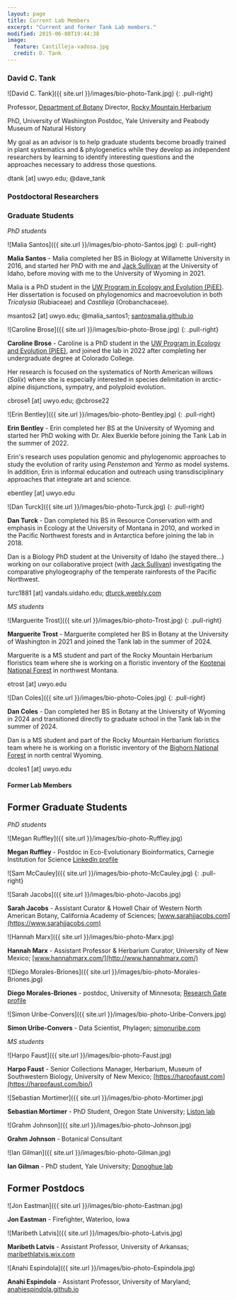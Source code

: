 ```yaml
---
layout: page
title: Current Lab Members
excerpt: "Current and former Tank Lab members."
modified: 2015-06-08T19:44:38
image:
  feature: Castilleja-vadosa.jpg
  credit: D. Tank
---
```

### David C. Tank
![David C. Tank]({{ site.url }}/images/bio-photo-Tank.jpg)
{: .pull-right}

Professor, [Department of Botany](https://www.uwyo.edu/botany/)
Director, [Rocky Mountain Herbarium](https://www.rockymountainherbarium.org)

PhD, University of Washington
Postdoc, Yale University and Peabody Museum of Natural History

My goal as an advisor is to help graduate students become broadly trained in plant systematics and & phylogenetics while they develop as independent researchers by learning to identify interesting questions and the approaches necessary to address those questions.

dtank [at] uwyo.edu; @dave_tank


### Postdoctoral Researchers
<!--
![Anahi Espindola]({{ site.url }}/images/bio-photo-Espindola.jpg)
{: .pull-right}

**Anahi Espindola** - Anahi is from Argentina, and completed her PhD at the University of Neuchatel in Switzerland where she studied comparative phylogeography of plant-pollinator interactions.

Anahi is now working on a collaborative project with [Jack Sullivan](http://www.webpages.uidaho.edu/~jacks/) and [Bryan Carstens](http://carstenslab.org.ohio-state.edu/OSU/Carstens_Lab.html) investigating the comparative phylogeography of the temperate rainforests of the Pacific Northwest, and developing tools to identify cryptic diversity in disjunct biomes.

anahi.espindola [at] gmail.com; @Analyssi; [anahiespindola.github.io](http://anahiespindola.github.io/index.html)
-->
### Graduate Students
*PhD students*

![Malia Santos]({{ site.url }}/images/bio-photo-Santos.jpg)
{: .pull-right}

**Malia Santos** - Malia completed her BS in Biology at Willamette University in 2016, and started her PhD with me and [Jack Sullivan](http://www.webpages.uidaho.edu/~jacks/) at the University of Idaho, before moving with me to the University of Wyoming in 2021.
 
Malia is a PhD student in the [UW Program in Ecology and Evolution (PiEE)](https://www.uwyo.edu/pie/). Her dissertation is focused on phylogenomics and macroevolution in both <i>Tricalysia</i> (Rubiaceae) and <i>Castilleja</i> (Orobanchaceae).

msantos2 [at] uwyo.edu; @malia_santos1; [santosmalia.github.io](https://santosmalia.github.io)

![Caroline Brose]({{ site.url }}/images/bio-photo-Brose.jpg)
{: .pull-right}

**Caroline Brose** - Caroline is a PhD student in the [UW Program in Ecology and Evolution (PiEE)](https://www.uwyo.edu/pie/), and joined the lab in 2022 after completing her undergraduate degree at Colorado College. 

Her research is focused on the systematics of North American willows (<i>Salix</i>) where she is especially interested in species delimitation in arctic-alpine disjunctions, sympatry, and polyploid evolution.

cbrose1 [at] uwyo.edu; @cbrose22

![Erin Bentley]({{ site.url }}/images/bio-photo-Bentley.jpg)
{: .pull-right}

**Erin Bentley** - Erin completed her BS at the University of Wyoming and started her PhD woking with Dr. Alex Buerkle before joining the Tank Lab in the summer of 2022.

Erin's research uses population genomic and phylogenomic approaches to study the evolution of rarity using <i>Penstemon</i> and <i>Yermo</i> as model systems. In addition, Erin is informal education and outreach using transdisciplinary approaches that integrate art and science. 

ebentley [at] uwyo.edu

![Dan Turck]({{ site.url }}/images/bio-photo-Turck.jpg)
{: .pull-right}

**Dan Turck** - Dan completed his BS in Resource Conservation with and emphasis in Ecology  at the University of Montana in 2010, and worked in the Pacific Northwest forests and in Antarctica before joining the lab in 2018.
 
Dan is a Biology PhD student at the University of Idaho (he stayed there...) working on our collaborative project (with [Jack Sullivan](http://www.webpages.uidaho.edu/~jacks/)) investigating the comparative phylogeography of the temperate rainforests of the Pacific Northwest.

turc1881 [at] vandals.uidaho.edu; [dturck.weebly.com](https://dturck.weebly.com)


*MS students*


![Marguerite Trost]({{ site.url }}/images/bio-photo-Trost.jpg)
{: .pull-right}

**Marguerite Trost** - Marguerite completed her BS in Botany at the University of Washington in 2021 and joined the Tank lab in the summer of 2024.

Marguerite is a MS student and part of the Rocky Mountain Herbarium floristics team where she is working on a floristic inventory of the [Kootenai National Forest](https://www.fs.usda.gov/kootenai) in northwest Montana. 
 
etrost [at] uwyo.edu

![Dan Coles]({{ site.url }}/images/bio-photo-Coles.jpg)
{: .pull-right}

**Dan Coles** - Dan completed her BS in Botany at the University of Wyoming in 2024 and transitioned directly to graduate school in the Tank lab in the summer of 2024.

Dan is a MS student and part of the Rocky Mountain Herbarium floristics team where he is working on a floristic inventory of the [Bighorn National Forest](https://www.fs.usda.gov/bighorn) in north central Wyoming. 

dcoles1 [at] uwyo.edu


#### Former Lab Members

## Former Graduate Students

*PhD students*

![Megan Ruffley]({{ site.url }}/images/bio-photo-Ruffley.jpg)

**Megan Ruffley** - Postdoc in Eco-Evolutionary Bioinformatics, Carnegie Institution for Science
[LinkedIn profile](https://www.linkedin.com/in/megan-ruffley-3b0070249/)

![Sam McCauley]({{ site.url }}/images/bio-photo-McCauley.jpg)
{: .pull-right}

![Sarah Jacobs]({{ site.url }}/images/bio-photo-Jacobs.jpg)

**Sarah Jacobs** - Assistant Curator & Howell Chair of Western North American Botany, California Academy of Sciences; [www.sarahjjacobs.com](https://www.sarahjjacobs.com)

![Hannah Marx]({{ site.url }}/images/bio-photo-Marx.jpg)

**Hannah Marx** - Assistant Professor & Herbarium Curator, University of New Mexico; [www.hannahmarx.com/](http://www.hannahmarx.com/)

![Diego Morales-Briones]({{ site.url }}/images/bio-photo-Morales-Briones.jpg)

**Diego Morales-Briones** - postdoc, University of Minnesota; [Research Gate profile](https://www.researchgate.net/profile/Diego_Morales-Briones)

![Simon Uribe-Convers]({{ site.url }}/images/bio-photo-Uribe-Convers.jpg)

**Simon Uribe-Convers** - Data Scientist, Phylagen; [simonuribe.com](http://simonuribe.com/wp/)

*MS students*

![Harpo Faust]({{ site.url }}/images/bio-photo-Faust.jpg)

**Harpo Faust** - Senior Collections Manager, Herbarium, Museum of Southwestern Biology, University of New Mexico; [https://harpofaust.com](https://harpofaust.com/bio/)

![Sebastian Mortimer]({{ site.url }}/images/bio-photo-Mortimer.jpg)

**Sebastian Mortimer** - PhD Student, Oregon State University; [Liston lab](https://blogs.oregonstate.edu/listonlab/sebastian-mortimer-2/)

![Grahm Johnson]({{ site.url }}/images/bio-photo-Johnson.jpg)

**Grahm Johnson** - Botanical Consultant

![Ian Gilman]({{ site.url }}/images/bio-photo-Gilman.jpg)

**Ian Gilman** - PhD student, Yale University; [Donoghue lab](https://donoghuelab.yale.edu/people/ian-gilman)

## Former Postdocs

![Jon Eastman]({{ site.url }}/images/bio-photo-Eastman.jpg)

**Jon Eastman** - 
Firefighter, Waterloo, Iowa

![Maribeth Latvis]({{ site.url }}/images/bio-photo-Latvis.jpg)

**Maribeth Latvis** - 
Assistant Professor, University of Arkansas; [maribethlatvis.wix.com](http://maribethlatvis.wix.com/plantsyst)

![Anahi Espindola]({{ site.url }}/images/bio-photo-Espindola.jpg)

**Anahi Espindola** - 
Assistant Professor, University of Maryland; [anahiespindola.github.io](http://anahiespindola.github.io/index.html)

[^1]: Example: *domain.com/category-name/post-title*
